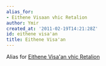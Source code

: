 ```yaml
---
alias_for:
- Eithene Visaan vhic Retalion
author: Ymir
created_at: '2011-02-19T14:21:28Z'
id: eithene visa'an
title: Eithene Visa'an
---
```

Alias for [Eithene Visa'an vhic Retalion]

  [Eithene Visa'an vhic Retalion]: Eithene_Visa'an_vhic_Retalion
